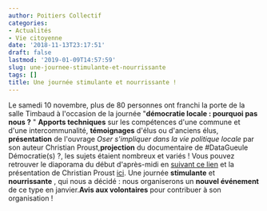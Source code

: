 ```yaml
---
author: Poitiers Collectif
categories:
- Actualités
- Vie citoyenne
date: '2018-11-13T23:17:51'
draft: false
lastmod: '2019-01-09T14:57:59'
slug: une-journee-stimulante-et-nourrissante
tags: []
title: Une journée stimulante et nourrissante !
---
```


Le samedi 10 novembre, plus de 80 personnes ont franchi la porte de la salle Timbaud à l'occasion de la journée "**démocratie locale : pourquoi pas nous ?** " **Apports techniques** sur les compétences d'une commune et d'une intercommunalité, **témoignages** d'élus ou d'anciens élus, **présentation** de l'ouvrage  _Oser s'impliquer dans la vie politique locale_ par son auteur Christian Proust,**projection** du documentaire de #DataGueule Démocratie(s) ?, les sujets étaient nombreux et variés ! Vous pouvez retrouver le diaporama du début d'après-midi en [suivant ce lien](http://poitierscollectif.fr/wp-content/uploads/2018/11/Organisation-territoriale-de-la-France-VF.pptx) et la présentation de Christian Proust [ici](https://prezi.com/view/9enfACFfNopHnbTykVig/?fbclid=IwAR23ofC4D8pndGXPjRMnNyvImOOZhtKD3XnQfaj9iB4mJ8KWdlypKGJzLzc). Une journée **stimulante** et **nourrissante** , qui nous a décidé : nous organiserons un **nouvel événement** de ce type en janvier.**Avis aux volontaires** pour contribuer à son organisation !
